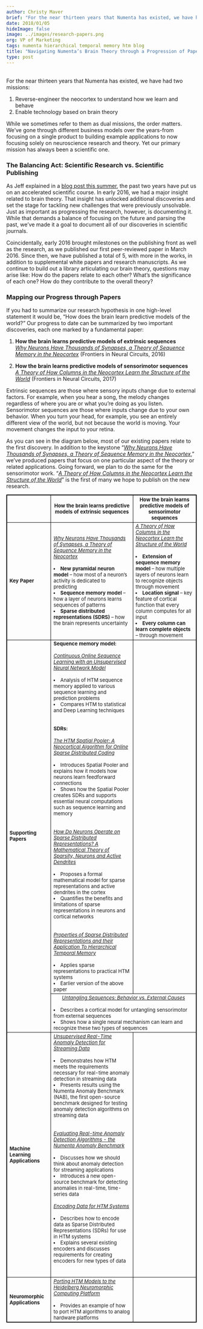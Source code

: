 ```yaml
---
author: Christy Maver
brief: "For the near thirteen years that Numenta has existed, we have had two missions: reverse-engineer the neocortex to understand how we learn and behave and enable technology based on brain theory. While we sometimes refer to them as dual missions, the order matters. We’ve gone through different business models over the years-from focusing on a single product to building example applications to now focusing solely on neuroscience research and theory. Yet our primary mission has always been a scientific one."
date: 2018/01/05
hideImage: false
image: ../images/research-papers.png
org: VP of Marketing
tags: numenta hierarchical temporal memory htm blog
title: "Navigating Numenta’s Brain Theory through a Progression of Papers"
type: post
---
```

<br>
<p style="margin-left: 0pt; display: inline">For the near thirteen years that Numenta has existed, we have had two missions: </p>

1.	Reverse-engineer the neocortex to understand how we learn and behave
2.	Enable technology based on brain theory

While we sometimes refer to them as dual missions, the order matters. We’ve gone through different business models over the years-from focusing on a single product to building example applications to now focusing solely on neuroscience research and theory. Yet our primary mission has always been a scientific one.

### The Balancing Act: Scientific Research vs. Scientific Publishing

As Jeff explained in a [blog post this summer](https://numenta.com/blog/2017/07/18/Numenta-Research-FY-2018/), the past two years have put us on an accelerated scientific course. In early 2016, we had a major insight related to brain theory. That insight has unlocked additional discoveries and set the stage for tackling new challenges that were previously unsolvable. Just as important as progressing the research, however, is documenting it.  While that demands a balance of focusing on the future and parsing the past, we’ve made it a goal to document all of our discoveries in scientific journals.

Coincidentally, early 2016 brought milestones on the publishing front as well as the research, as we published our first peer-reviewed paper in March 2016.  Since then, we have published a total of 5, with more in the works, in addition to supplemental white papers and research manuscripts. As we continue to build out a library articulating our brain theory, questions may arise like: How do the papers relate to each other? What’s the significance of each one?  How do they contribute to the overall theory?

### Mapping our Progress through Papers

If you had to summarize our research hypothesis in one high-level statement it would be, “How does the brain learn predictive models of the world?”  Our progress to date can be summarized by two important discoveries, each one marked by a fundamental paper:

1.	**How the brain learns predictive models of extrinsic sequences**  
*[Why Neurons Have Thousands of Synapses, a Theory of Sequence Memory in the Neocortex](https://numenta.com/papers/why-neurons-have-thousands-of-synapses-theory-of-sequence-memory-in-neocortex/)* (Frontiers in Neural Circuits, 2016)

2.	**How the brain learns predictive models of sensorimotor sequences**  
*[A Theory of How Columns in the Neocortex Learn the Structure of the World](https://numenta.com/papers/a-theory-of-how-columns-in-the-neocortex-enable-learning-the-structure-of-the-world/)* (Frontiers in Neural Circuits, 2017)

Extrinsic sequences are those where sensory inputs change due to external factors. For example, when you hear a song, the melody changes regardless of where you are or what you’re doing as you listen.  Sensorimotor sequences are those where inputs change due to your own behavior.  When you turn your head, for example, you see an entirely different view of the world, but not because the world is moving. Your movement changes the input to your retina.

As you can see in the diagram below, most of our existing papers relate to the first discovery.  In addition to the keystone “*[Why Neurons Have Thousands of Synapses, a Theory of Sequence Memory in the Neocortex](https://numenta.com/papers/why-neurons-have-thousands-of-synapses-theory-of-sequence-memory-in-neocortex/)*,” we’ve produced papers that focus on one particular aspect of the theory or related applications.  Going forward, we plan to do the same for the sensorimotor work.  “*[A Theory of How Columns in the Neocortex Learn the Structure of the World](https://numenta.com/papers/a-theory-of-how-columns-in-the-neocortex-enable-learning-the-structure-of-the-world/)*” is the first of many we hope to publish on the new research.

<head>
<style>
table, th,  td {
    border: 1px solid black;
    font-size:	13px;
}
</style>
</head>
<body>

<table style="border-collapse: collapse;">
<thead>
<tr>
<th> </th>
  <th><b>How the brain learns predictive models of extrinsic sequences</b></th>
<th><b>How the brain learns predictive models of sensorimotor sequences</b></th>
</tr>
</thead>
<tbody>
<tr>
  <td><b>Key Paper</b></td>
<td><i><a href="https://numenta.com/papers/why-neurons-have-thousands-of-synapses-theory-of-sequence-memory-in-neocortex/">Why Neurons Have Thousands of Synapses, a Theory of Sequence Memory in the Neocortex</a></i><br><br>
<li><b>New pyramidal neuron model</b> – how most of a neuron’s activity is dedicated to predicting</li><li><b>Sequence memory model</b> – how a layer of neurons learns sequences of patterns</li><li><b>Sparse distributed representations (SDRS)</b> – how the brain represents uncertainty</li></td>
<td><i><a href="https://numenta.com/papers/a-theory-of-how-columns-in-the-neocortex-enable-learning-the-structure-of-the-world/">A Theory of How Columns in the Neocortex Learn the Structure of the World</a></i><br><br><li><b>Extension of sequence memory model</b> – how multiple layers of neurons learn to recognize objects through movement</li><li><b>Location signal</b> – key feature of cortical function that every column computes for all input</li><li><b>Every column can learn complete objects</b> – through movement</li></td>
</tr>
<tr>
  <td rowspan=2><b>Supporting Papers</b></td>
  <td><b>Sequence memory model:</b><br><br><a href="https://numenta.com/papers/continuous-online-sequence-learning-with-an-unsupervised-neural-network-model/"><i>Continuous Online Sequence Learning with an Unsupervised Neural Network Model</i></a><br><br><li>Analysis of HTM sequence memory applied to various sequence learning and prediction problems<br><li>Compares HTM to statistical and Deep Learning techniques</li><br><br><b>SDRs:</b><br><br><i><a href="http://bit.ly/theHTMSP">The HTM Spatial Pooler: A Neocortical Algorithm for Online Sparse Distributed Coding</a></i><br><br><li>Introduces Spatial Pooler and explains how it models how neurons learn feedforward connections<br><li>Shows how the Spatial Pooler creates SDRs and supports essential neural computations such as sequence learning and memory</li><br><br> <a href="http://arxiv.org/abs/1601.00720"><i>How Do Neurons Operate on Sparse Distributed Representations? A Mathematical Theory of Sparsity, Neurons and Active Dendrites</i></a><br><br><li>Proposes a formal mathematical model for sparse representations and active dendrites in the cortex<br><li>Quantifies the benefits and limitations of sparse representations in neurons and cortical networks</li><br><br><a href="http://arxiv.org/abs/1503.07469"><i>Properties of Sparse Distributed Representations and their Application To Hierarchical Temporal Memory</i></a></i><br><br><li>Applies sparse representations to practical HTM systems<br><li>Earlier version of the above paper</li> </td>
<td> </td>
</tr>
  <tr>
    <td colspan=2><center><i><a href="https://doi.org/10.1101/190678">Untangling Sequences: Behavior vs. External Causes</a></i></center><br><li>Describes a cortical model for untangling sensorimotor from external sequences<br><li>Shows how a single neural mechanism can learn and recognize these two types of sequences</li></td>
  </tr>
<tr>
  <td><b>Machine Learning Applications</b></td>
  <td><a href="https://numenta.com/papers/unsupervised-real-time-anomaly-detection-for-streaming-data/"><i>Unsupervised Real-Time Anomaly Detection for Streaming Data</i></a><br><br><li>Demonstrates how HTM meets the requirements necessary for real-time anomaly detection in streaming data<br><li>Presents results using the Numenta Anomaly Benchmark (NAB), the first open-source benchmark designed for testing anomaly detection algorithms on streaming data </li><br><br><a href="http://arxiv.org/abs/1510.03336"><i>Evaluating Real-time Anomaly Detection Algorithms - the Numenta Anomaly Benchmark</i></a><br><br><li>Discusses how we should think about anomaly detection for streaming applications</li><li>Introduces a new open-source benchmark for detecting anomalies in real-time, time-series data<br><br><a href="http://arxiv.org/abs/1602.05925"><i>Encoding Data for HTM Systems</i></a><br><br><li>Describes how to encode data as Sparse Distributed Representations (SDRs) for use in HTM systems<br><li>Explains several existing encoders and discusses requirements for creating encoders for new types of data </li><br><br></i></td>
<td></td>
</tr>
<tr>
  <td><b>Neuromorphic Applications</b></td>
<td><a href="http://arxiv.org/abs/1505.02142"><i>Porting HTM Models to the Heidelberg Neuromorphic Computing Platform</i></a><br><br><li>Provides an example of how to port HTM algorithms to analog hardware platforms</li></td>
  <td> </i></td>
</tr>
</tbody>
</table>

<br/>

